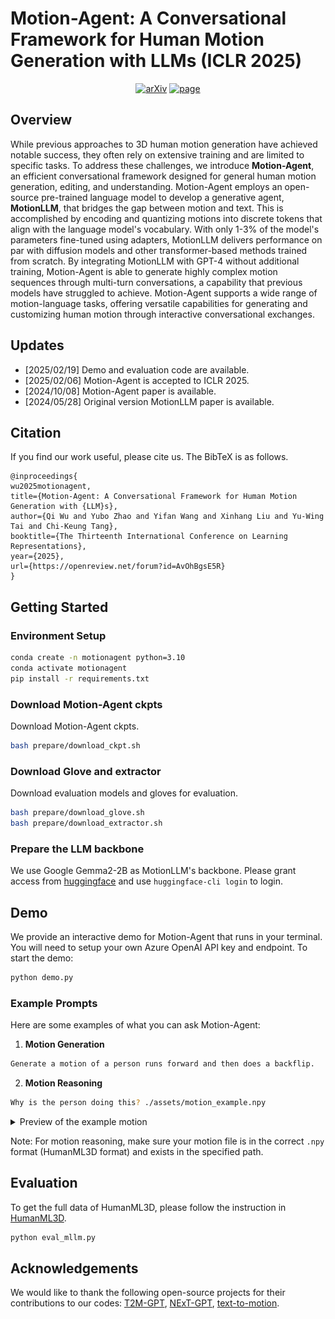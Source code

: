 # Motion-Agent: A Conversational Framework for Human Motion Generation with LLMs (ICLR 2025) 

<p align="center">
    <a href="https://arxiv.org/abs/2405.17013"><img alt='arXiv' src="https://img.shields.io/badge/arXiv-2405.17013-b31b1b.svg"></a>
    <a href="https://knoxzhao.github.io/Motion-Agent/"><img alt='page' src="https://img.shields.io/badge/Project-Page-orange"></a>
  </p>

## Overview

While previous approaches to 3D human motion generation have achieved notable success, they often rely on extensive training and are limited to specific tasks. To address these challenges, we introduce **Motion-Agent**, an efficient conversational framework designed for general human motion generation, editing, and understanding. Motion-Agent employs an open-source pre-trained language model to develop a generative agent, **MotionLLM**, that bridges the gap between motion and text. This is accomplished by encoding and quantizing motions into discrete tokens that align with the language model's vocabulary. With only 1-3\% of the model's parameters fine-tuned using adapters, MotionLLM delivers performance on par with diffusion models and other transformer-based methods trained from scratch. By integrating MotionLLM with GPT-4 without additional training, Motion-Agent is able to generate highly complex motion sequences through multi-turn conversations, a capability that previous models have struggled to achieve. Motion-Agent supports a wide range of motion-language tasks, offering versatile capabilities for generating and customizing human motion through interactive conversational exchanges.

## Updates

- [2025/02/19] Demo and evaluation code are available.
- [2025/02/06] Motion-Agent is accepted to ICLR 2025.
- [2024/10/08] Motion-Agent paper is available.
- [2024/05/28] Original version MotionLLM paper is available.

## Citation
If you find our work useful, please cite us. The BibTeX is as follows.
```
@inproceedings{
wu2025motionagent,
title={Motion-Agent: A Conversational Framework for Human Motion Generation with {LLM}s},
author={Qi Wu and Yubo Zhao and Yifan Wang and Xinhang Liu and Yu-Wing Tai and Chi-Keung Tang},
booktitle={The Thirteenth International Conference on Learning Representations},
year={2025},
url={https://openreview.net/forum?id=AvOhBgsE5R}
}
```

## Getting Started

### Environment Setup
```bash
conda create -n motionagent python=3.10
conda activate motionagent
pip install -r requirements.txt
```
### Download Motion-Agent ckpts
Download Motion-Agent ckpts.
```bash
bash prepare/download_ckpt.sh
```
### Download Glove and extractor
Download evaluation models and gloves for evaluation.
```bash
bash prepare/download_glove.sh
bash prepare/download_extractor.sh
```

### Prepare the LLM backbone
We use Google Gemma2-2B as MotionLLM's backbone. Please grant access from [huggingface](https://huggingface.co/google/gemma-2-2b) and use `huggingface-cli login` to login.

## Demo
We provide an interactive demo for Motion-Agent that runs in your terminal. You will need to setup your own Azure OpenAI API key and endpoint.
To start the demo:

```bash
python demo.py
```

### Example Prompts
Here are some examples of what you can ask Motion-Agent:

1. **Motion Generation**
```bash
Generate a motion of a person runs forward and then does a backflip.
```

2. **Motion Reasoning**
```bash
Why is the person doing this? ./assets/motion_example.npy
```
<details>
<summary>Preview of the example motion</summary>

![motion_example](./assets/motion_example.gif)
</details>

Note: For motion reasoning, make sure your motion file is in the correct `.npy` format (HumanML3D format) and exists in the specified path.

## Evaluation
To get the full data of HumanML3D, please follow the instruction in [HumanML3D](https://github.com/EricGuo5513/HumanML3D).
```bash
python eval_mllm.py
```


## Acknowledgements
We would like to thank the following open-source projects for their contributions to our codes:
[T2M-GPT](https://github.com/Mael-zys/T2M-GPT),
[NExT-GPT](https://github.com/NExT-GPT/NExT-GPT),
[text-to-motion](https://github.com/EricGuo5513/text-to-motion).


